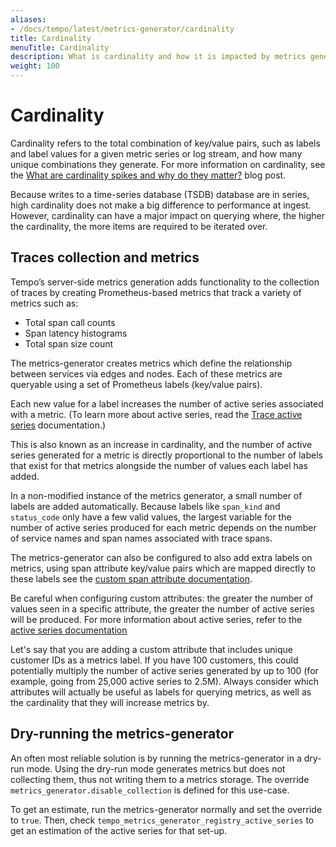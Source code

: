 ```yaml
---
aliases:
- /docs/tempo/latest/metrics-generator/cardinality
title: Cardinality
menuTitle: Cardinality
description: What is cardinality and how it is impacted by metrics generation?
weight: 100
---
```


# Cardinality

Cardinality refers to the total combination of key/value pairs, such as labels and label values for a given metric series or log stream, and how many unique combinations they generate.
For more information on cardinality, see the [What are cardinality spikes and why do they matter?](/blog/2022/02/15/what-are-cardinality-spikes-and-why-do-they-matter/) blog post.

Because writes to a time-series database (TSDB) database are in series, high cardinality does not make a big difference to performance at ingest.
However, cardinality can have a major impact on querying where, the higher the cardinality, the more items are required to be iterated over.

## Traces collection and metrics

Tempo’s server-side metrics generation adds functionality to the collection of traces by creating Prometheus-based metrics that track a variety of metrics such as:

- Total span call counts
- Span latency histograms
- Total span size count

The metrics-generator creates metrics which define the relationship between services via edges and nodes.
Each of these metrics are queryable using a set of Prometheus labels (key/value pairs).

Each new value for a label increases the number of active series associated with a metric. (To learn more about active series, read the [Trace active series](../active-series/) documentation.)

This is also known as an increase in cardinality, and the number of active series generated for a metric is directly proportional to the number of labels that exist for that metrics alongside the number of values each label has added.

In a non-modified instance of the metrics generator, a small number of labels are added automatically.
Because labels like `span_kind` and `status_code` only have a few valid values, the largest variable for the number of active series produced for each metric depends on the number of service names and span names associated with trace spans.

The metrics-generator can also be configured to also add extra labels on metrics, using span attribute key/value pairs which are mapped directly to these labels see the [custom span attribute documentation](../../configuration/#metrics-generator).

Be careful when configuring custom attributes: the greater the number of values seen in a specific attribute, the greater the number of active series will be produced. For more information about active series, refer to the [active series documentation](../active-series/)

Let's say that you are adding a custom attribute that includes unique customer IDs as a metrics label. If you have 100 customers, this could potentially multiply the number of active series generated by up to 100 (for example, going from 25,000 active series to 2.5M).
Always consider which attributes will actually be useful as labels for querying metrics, as well as the cardinality that they will increase metrics by.

## Dry-running the metrics-generator

An often most reliable solution is by running the metrics-generator in a dry-run mode.
Using the dry-run mode generates metrics but does not collecting them, thus not writing them to a metrics storage.
The override `metrics_generator.disable_collection` is defined for this use-case.

To get an estimate, run the metrics-generator normally and set the override to `true`.
Then, check `tempo_metrics_generator_registry_active_series` to get an estimation of the active series for that set-up.
